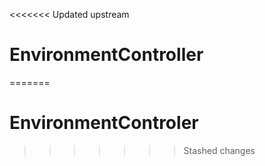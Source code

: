 <<<<<<< Updated upstream
# EnvironmentController
=======
# EnvironmentControler

>>>>>>> Stashed changes
